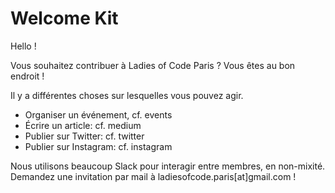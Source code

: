 # Welcome Kit 

Hello ! 

Vous souhaitez contribuer à Ladies of Code Paris ? Vous êtes au bon endroit !

Il y a différentes choses sur lesquelles vous pouvez agir. 

- Organiser un événement, cf. events
- Écrire un article: cf. medium 
- Publier sur Twitter: cf. twitter
- Publier sur Instagram: cf. instagram 


Nous utilisons beaucoup Slack pour interagir entre membres, en non-mixité. Demandez une invitation par mail à ladiesofcode.paris[at]gmail.com ! 
